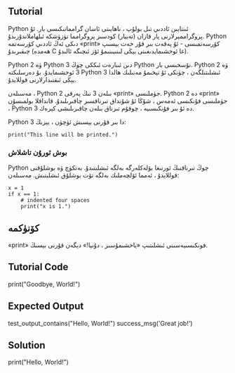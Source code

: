 Tutorial
--------

Python ئىنتايىن ئاددىي تىل بولۇپ ، ناھايىتى ئاسان گرامماتىكىسى بار.
ئۇ پروگراممېرلارنى پار قازان (تەييار) كودسىز پروگرامما تۈزۈشكە ئىلھاملاندۇرىدۇ.
Python دىكى ئەڭ ئاددىي كۆرسەتمە «print» كۆرسەتمىسى -
ئۇ پەقەت بىر قۇر خەت بېسىپ چىقىرىدۇ (ھەمدە C غا ئوخشىمايدىغىنى يېڭى لىنىيىنىمۇ ئۆز ئىچىگە ئالىدۇ).

Python 2 ۋە Python 3 دىن ئىبارەت ئىككى چوڭ Python نۇسخىسى بار. Python 2 ۋە 3 ئوخشىمايدۇ.
بۇ دەرسلىكتە Python 3 ئىشلىتىلگەن ، چۈنكى ئۇ تېخىمۇ مەنىلىك ھالدا يېڭى ئىقتىدارلارنى قوللايدۇ.

مەسىلەن ، Python 2 بىلەن 3 نىڭ پەرقى «print» جۈملىسى.
Python 2 دە «print» جۈملىسى فۇنكىسى ئەمەس ، شۇڭا ئۇ شۇنداق
تىرناقسىز چاقىرىلىدۇ. قانداقلا بولمىسۇن ، Python 3 دە ئۇ بىر فۇنكىسىيە ، چوقۇم تىرناق بىلەن چاقىرىلىشى كېرەك.


Python 3 دا بىر قۇرنى بېسىش ئۈچۈن ، يېزىڭ:

    print("This line will be printed.")

### بوش ئورۇن تاشلاش

Python چوڭ تىرناقنىڭ ئورنىغا بۆلەكلەرگە بەلگە ئىشلىتىدۇ. بەتكۈچ ۋە بوشلۇقنى قوللايدۇ ، ئەمما ئۆلچەملىك بەلگە تۆت بوشلۇق ئىشلىتىش. مەسىلەن:

    x = 1
    if x == 1:
        # indented four spaces
        print("x is 1.")

كۆنۈكمە
--------

«print» فونكىسىيەسىنى ئىشلىتىپ «ياخشىمۇسىز ، دۇنيا!» دېگەن قۇرنى بېسىڭ.

Tutorial Code
-------------

print("Goodbye, World!")

Expected Output
---------------
test_output_contains("Hello, World!")
success_msg('Great job!')

Solution
--------

print("Hello, World!")


